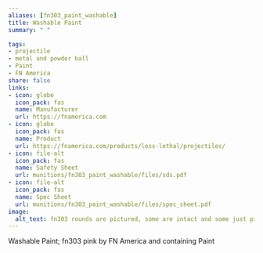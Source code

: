 ```yaml
--- 
aliases: [fn303_paint_washable] 
title: Washable Paint 
summary: " " 

tags:  
- projectile 
- metal and powder ball 
- Paint 
- FN America 
share: false 
links:  
- icon: globe 
  icon_pack: fas 
  name: Manufacturer 
  url: https://fnamerica.com 
- icon: globe 
  icon_pack: fas 
  name: Product 
  url: https://fnamerica.com/products/less-lethal/projectiles/ 
- icon: file-alt  
  icon_pack: fas 
  name: Safety Sheet 
  url: munitions/fn303_paint_washable/files/sds.pdf 
- icon: file-alt  
  icon_pack: fas 
  name: Spec Sheet 
  url: munitions/fn303_paint_washable/files/spec_sheet.pdf 
image: 
  alt_text: fn303 rounds are pictured, some are intact and some just pieces of broken plastic casings, but horrible bismuth beads are seen up front in the intact balls. They look a lot like pepper balls, round and plastic, two halves snapped together like sinister Easter Eggs, but the have stabilizers on the bottom to direct their impact. Rough plastic with channels for aerodynamic performance. 
---
```

Washable Paint; fn303 pink by FN America and containing Paint
